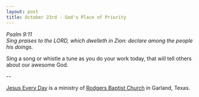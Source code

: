 ```yaml
---
layout: post
title: October 23rd - God's Place of Priority
---
```


_Psalm 9:11  
Sing praises to the LORD, which dwelleth in Zion: declare among the
people his doings._

Sing a song or whistle a tune as you do your work today, that will
tell others about our awesome God.

 --

<a href=http://jesuseveryday.net>Jesus Every Day</a> is a ministry of <a href=http://rodgersbaptist.net>Rodgers Baptist Church</a> in Garland, Texas.
